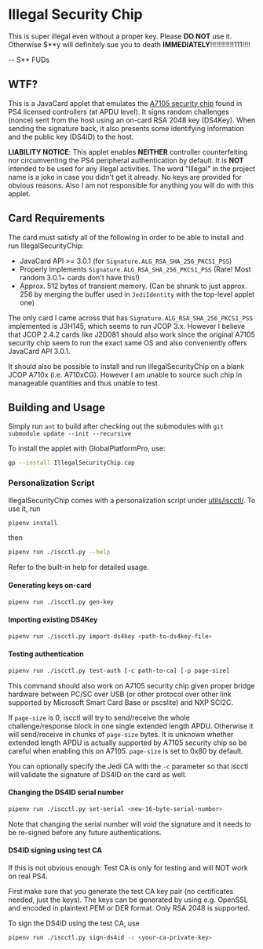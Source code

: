 # Illegal Security Chip

This is super illegal even without a proper key. Please **DO NOT** use it. Otherwise $\*\*y will definitely sue you to death **IMMEDIATELY**!!!!!!!!!!!!111!!!!

-- S** FUDs

## WTF?

This is a JavaCard applet that emulates the [A7105 security chip](https://gist.github.com/dogtopus/dae307c7773e792150990a06e79583d0) found in PS4 licensed controllers (at APDU level). It signs random challenges (nonce) sent from the host using an on-card RSA 2048 key (DS4Key). When sending the signature back, it also presents some identifying information and the public key (DS4ID) to the host.

**LIABILITY NOTICE**: This applet enables **NEITHER** controller counterfeiting nor circumventing the PS4 peripheral authentication by default. It is **NOT** intended to be used for any illegal activities. The word "Illegal" in the project name is a joke in case you didn't get it already. No keys are provided for obvious reasons. Also I am not responsible for anything you will do with this applet.

## Card Requirements

The card must satisfy all of the following in order to be able to install and run IllegalSecurityChip:

- JavaCard API >= 3.0.1 (for `Signature.ALG_RSA_SHA_256_PKCS1_PSS`)
- Properly implements `Signature.ALG_RSA_SHA_256_PKCS1_PSS` (Rare! Most random 3.0.1+ cards don't have this!)
- Approx. 512 bytes of transient memory. (Can be shrunk to just approx. 256 by merging the buffer used in `JediIdentity` with the top-level applet one)

The only card I came across that has `Signature.ALG_RSA_SHA_256_PKCS1_PSS` implemented is J3H145, which seems to run JCOP 3.x. However I believe that JCOP 2.4.2 cards like J2D081 should also work since the original A7105 security chip seem to run the exact same OS and also conveniently offers JavaCard API 3.0.1.

It should also be possible to install and run IllegalSecurityChip on a blank JCOP A710x (i.e. A710xCG). However I am unable to source such chip in manageable quantities and thus unable to test.

## Building and Usage

Simply run `ant` to build after checking out the submodules with `git submodule update --init --recursive`

To install the applet with GlobalPlatformPro, use:

```sh
gp --install IllegalSecurityChip.cap
```

### Personalization Script

IllegalSecurityChip comes with a personalization script under [utils/iscctl/](./utils/iscctl/). To use it, run

```sh
pipenv install
```

then

```sh
pipenv run ./iscctl.py --help
```

Refer to the built-in help for detailed usage.

#### Generating keys on-card

```sh
pipenv run ./iscctl.py gen-key
```

#### Importing existing DS4Key

```sh
pipenv run ./iscctl.py import-ds4key <path-to-ds4key-file>
```

#### Testing authentication

```sh
pipenv run ./iscctl.py test-auth [-c path-to-ca] [-p page-size]
```

This command should also work on A7105 security chip given proper bridge hardware between PC/SC over USB (or other protocol over other link supported by Microsoft Smart Card Base or pscslite) and NXP SCI2C.

If `page-size` is 0, iscctl will try to send/receive the whole challenge/response block in one single extended length APDU. Otherwise it will send/receive in chunks of `page-size` bytes. It is unknown whether extended length APDU is actually supported by A7105 security chip so be careful when enabling this on A7105. `page-size` is set to 0x80 by default.

You can optionally specify the Jedi CA with the `-c` parameter so that iscctl will validate the signature of DS4ID on the card as well.

#### Changing the DS4ID serial number

```sh
pipenv run ./iscctl.py set-serial <new-16-byte-serial-number>
```

Note that changing the serial number will void the signature and it needs to be re-signed before any future authentications.

#### DS4ID signing using test CA

If this is not obvious enough: Test CA is only for testing and will NOT work on real PS4.

First make sure that you generate the test CA key pair (no certificates needed, just the keys). The keys can be generated by using e.g. OpenSSL and encoded in plaintext PEM or DER format. Only RSA 2048 is supported.

To sign the DS4ID using the test CA, use

```sh
pipenv run ./iscctl.py sign-ds4id -c <your-ca-private-key>
```
